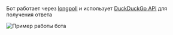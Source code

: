 Бот работает через [longpoll](https://vk.ru/dev/using_longpoll)
и использует [DuckDuckGo API](http://api.duckduckgo.com/) для получения ответа

![Пример работы бота](bot.png)
